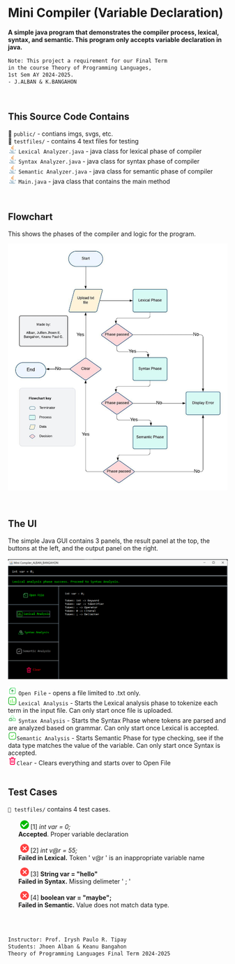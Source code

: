 # Mini Compiler (Variable Declaration)

**A simple java program that demonstrates the compiler process, lexical, syntax, and semantic. This program only accepts variable declaration in java.** <br>

    Note: This project a requirement for our Final Term 
    in the course Theory of Programming Languages,
    1st Sem AY 2024-2025.
    - J.ALBAN & K.BANGAHON


<br>


## This Source Code Contains
📁 `public/` - contians imgs, svgs, etc.<br>
📁 `testfiles/` - contains 4 text files for testing <br>
<img src="public/java-svgrepo-com.svg" alt="java" width="20"/> `Lexical Analyzer.java` - java class for lexical phase of compiler <br>
<img src="public/java-svgrepo-com.svg" alt="java" width="20"/> `Syntax Analyzer.java` - java class for syntax phase of compiler  <br>
<img src="public/java-svgrepo-com.svg" alt="java" width="20"/> `Semantic Analyzer.java` - java class for semantic phase of compiler  <br>
<img src="public/java-svgrepo-com.svg" alt="java" width="20"/> `Main.java`  - java class that contains the main method <br>


<br>

## Flowchart
This shows the phases of the compiler and logic for the program. 

![flowchart](public/flowchart.jpg) <br>



<br>

## The UI
The simple Java GUI contains 3 panels, the result panel at the top, the buttons at the left, and the output panel on the right.
 <br><br>
![alt text](public/lexical.png) <br>

<img src="public/upload-file.png" alt="java" width="20"/> `Open File` - opens a file limited to .txt only. <br>
<img src="public/chart.png" alt="java" width="20"/> `Lexical Analysis` - Starts the Lexical analysis phase to tokenize each term in the input file. Can only start once file is uploaded. <br>
<img src="public/gold.png" alt="java" width="20"/> `Syntax Analysis` - Starts the Syntax Phase where tokens are parsed and are analyzed based on grammar. Can only start once Lexical is accepted. <br>
<img src="public/tick.png" alt="java" width="20"/>`Semantic Analysis` - Starts Semantic Phase for type checking, see if the data type matches the value of the variable. Can only start once Syntax is accepted. <br>
<img src="public/delete.png" alt="java" width="20"/>`Clear` - Clears everything and starts over to Open File
 <br><br>

 ## Test Cases
`📁 testfiles/` contains 4 test cases. <br><br>
&nbsp;&nbsp;&nbsp;&nbsp;&nbsp;&nbsp;
<img src="public/check.png" alt="java" width="20"/> [1] *int var = 0;* <br> &nbsp;&nbsp;&nbsp;&nbsp;&nbsp;&nbsp;**Accepted**. Proper variable declaration
  
&nbsp;&nbsp;&nbsp;&nbsp;&nbsp;&nbsp; 
<img src="public/wrong.png" alt="java" width="20"/>
 [2] *int v@r = 55;* <br> &nbsp;&nbsp;&nbsp;&nbsp;&nbsp;&nbsp;**Failed in Lexical.** Token ' v@r ' is an inappropriate variable name
  
&nbsp;&nbsp;&nbsp;&nbsp;&nbsp;&nbsp;
<img src="public/wrong.png" alt="java" width="20"/>
[3] **String var = "hello"** <br> &nbsp;&nbsp;&nbsp;&nbsp;&nbsp;&nbsp;**Failed in Syntax.** Missing delimeter ' ; '
  
&nbsp;&nbsp;&nbsp;&nbsp;&nbsp;&nbsp;
<img src="public/wrong.png" alt="java" width="20"/>
[4] **boolean var = "maybe";** <br> &nbsp;&nbsp;&nbsp;&nbsp;&nbsp;&nbsp;**Failed in Semantic.** Value does not match data type.
  

 <br><br>


    Instructor: Prof. Irysh Paulo R. Tipay
    Students: Jhoen Alban & Keanu Bangahon
    Theory of Programming Languages Final Term 2024-2025
